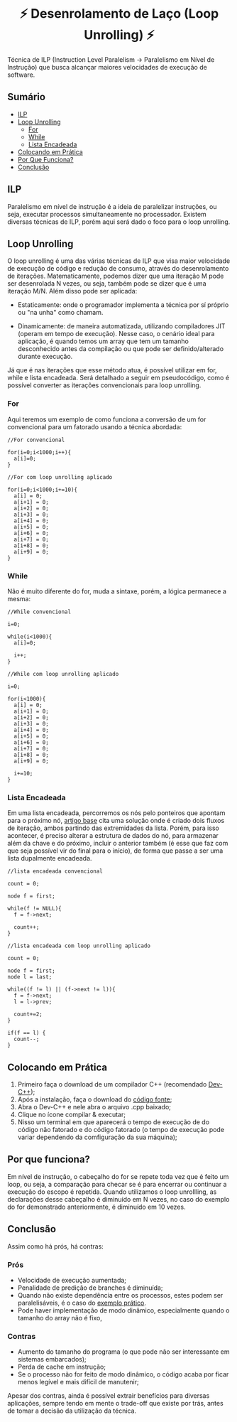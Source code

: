 <h1 align="center">⚡ Desenrolamento de Laço (Loop Unrolling) ⚡</h1>

Técnica de ILP (Instruction Level Paralelism -> Paralelismo em Nível de Instrução) que busca alcançar maiores velocidades de execução de software.

## Sumário
  * [ILP](#ilp)
  * [Loop Unrolling](#loop-unrolling)
    * [For](#for)
    * [While](#while)
    * [Lista Encadeada](#lista-encadeada)
  * [Colocando em Prática]()
  * [Por Que Funciona?](#por-que-funciona)
  * [Conclusão](#conclusão)

## ILP

Paralelismo em nível de instrução é a ideia de paralelizar instruções, ou seja, executar processos simultaneamente no processador. Existem diversas técnicas de ILP, porém aqui será dado o foco para o loop unrolling.

## Loop Unrolling

O loop unrolling é uma das várias técnicas de ILP que visa maior velocidade de execução de código e redução de consumo, através do desenrolamento de iterações. Matematicamente, podemos dizer que uma iteração M pode ser desenrolada N vezes, ou seja, também pode se dizer que é uma iteração M/N. Além disso pode ser aplicada:
  * Estaticamente: onde o programador implementa a técnica por sí próprio ou "na unha" como chamam.

  * Dinamicamente: de maneira automatizada, utilizando compiladores JIT (operam em tempo de execução). Nesse caso, o cenário ideal para aplicação, é quando temos um array que tem um tamanho desconhecido antes da compilação ou que pode ser definido/alterado durante execução.

Já que é nas iterações que esse método atua, é possível utilizar em for, while e lista encadeada. Será detalhado a seguir em pseudocódigo, como é possível converter as iterações convencionais para loop unrolling.

### For

Aqui teremos um exemplo de como funciona a conversão de um for convencional para um fatorado usando a técnica abordada:

```
//For convencional

for(i=0;i<1000;i++){
  a[i]=0;
}
```

```
//For com loop unrolling aplicado

for(i=0;i<1000;i+=10){
  a[i] = 0;
  a[i+1] = 0;
  a[i+2] = 0;
  a[i+3] = 0;
  a[i+4] = 0;
  a[i+5] = 0;
  a[i+6] = 0;
  a[i+7] = 0;
  a[i+8] = 0;
  a[i+9] = 0;
}
```

### While

Não é muito diferente do for, muda a sintaxe, porém, a lógica permanece a mesma:

```
//While convencional

i=0;

while(i<1000){
  a[i]=0;

  i++;
}
```

```
//While com loop unrolling aplicado

i=0;

for(i<1000){
  a[i] = 0;
  a[i+1] = 0;
  a[i+2] = 0;
  a[i+3] = 0;
  a[i+4] = 0;
  a[i+5] = 0;
  a[i+6] = 0;
  a[i+7] = 0;
  a[i+8] = 0;
  a[i+9] = 0;

  i+=10;
}
```

### Lista Encadeada

Em uma lista encadeada, percorremos os nós pelo ponteiros que apontam para o próximo nó, [artigo base]() cita uma solução onde é criado dois fluxos de iteração, ambos partindo das extremidades da lista. Porém, para isso acontecer, é preciso alterar a estrutura de dados do nó, para armazenar além da chave e do próximo, incluir o anterior também (é esse que faz com que seja possível vir do final para o início), de forma que passe a ser uma lista dupalmente encadeada.

```
//lista encadeada convencional

count = 0;

node f = first;

while(f != NULL){
  f = f->next;

  count++;
}
```

```
//lista encadeada com loop unrolling aplicado

count = 0;

node f = first;
node l = last;

while((f != l) || (f->next != l)){
  f = f->next;
  l = l->prev;

  count+=2;
}

if(f == l) {
  count--;
}
```

## Colocando em Prática
  1. Primeiro faça o download de um compilador C++ (recomendado [Dev-C++]());
  2. Após a instalação, faça o download do [código fonte]();
  3. Abra o Dev-C++ e nele abra o arquivo .cpp baixado;
  4. Clique no ícone compilar & executar;
  5. Nisso um terminal em que aparecerá o tempo de execução de do código não fatorado e do código fatorado (o tempo de execução pode variar dependendo da comfiguração da sua máquina);

## Por que funciona?

Em nível de instrução, o cabeçalho do for se repete toda vez que é feito um loop, ou seja, a comparação para checar se é para encerrar ou continuar a execução do escopo é repetida. Quando utilizamos o loop unrollling, as declarações desse cabeçalho é diminuído em N vezes, no caso do exemplo do for demonstrado anteriormente, é diminuído em 10 vezes.

## Conclusão

Assim como há prós, há contras:

  ### Prós

  * Velocidade de execução aumentada;
  * Penalidade de predição de branches é diminuída;
  * Quando não existe dependência entre os processos, estes podem ser paralelisáveis, é o caso do [exemplo prático]().
  * Pode haver implementação de modo dinâmico, especialmente quando o tamanho do array não é fixo, 

  ### Contras

  * Aumento do tamanho do programa (o que pode não ser interessante em sistemas embarcados);
  * Perda de cache em instrução;
  * Se o processo não for feito de modo dinâmico, o código acaba por ficar menos legível e mais difícil de manutenir;

Apesar dos contras, ainda é possível extrair benefícios para diversas aplicações, sempre tendo em mente o trade-off que existe por trás, antes de tomar a decisão da utilização da técnica.

